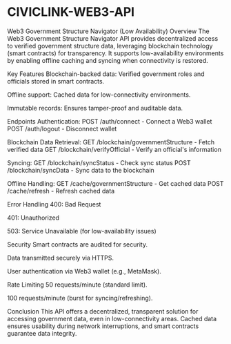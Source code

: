 # CIVICLINK-WEB3-API
Web3 Government Structure Navigator (Low Availability)
Overview
The Web3 Government Structure Navigator API provides decentralized access to verified government structure data, leveraging blockchain technology (smart contracts) for transparency. It supports low-availability environments by enabling offline caching and syncing when connectivity is restored.

Key Features
Blockchain-backed data: Verified government roles and officials stored in smart contracts.

Offline support: Cached data for low-connectivity environments.

Immutable records: Ensures tamper-proof and auditable data.

Endpoints
Authentication:
POST /auth/connect - Connect a Web3 wallet
POST /auth/logout - Disconnect wallet

Blockchain Data Retrieval:
GET /blockchain/governmentStructure - Fetch verified data
GET /blockchain/verifyOfficial - Verify an official's information

Syncing:
GET /blockchain/syncStatus - Check sync status
POST /blockchain/syncData - Sync data to the blockchain

Offline Handling:
GET /cache/governmentStructure - Get cached data
POST /cache/refresh - Refresh cached data

Error Handling
400: Bad Request

401: Unauthorized

503: Service Unavailable (for low-availability issues)

Security
Smart contracts are audited for security.

Data transmitted securely via HTTPS.

User authentication via Web3 wallet (e.g., MetaMask).

Rate Limiting
50 requests/minute (standard limit).

100 requests/minute (burst for syncing/refreshing).

Conclusion
This API offers a decentralized, transparent solution for accessing government data, even in low-connectivity areas. Cached data ensures usability during network interruptions, and smart contracts guarantee data integrity.
